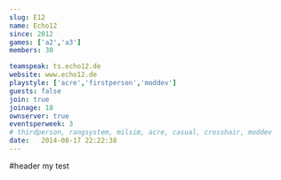 ```yaml
---
slug: E12
name: Echo12
since: 2012
games: ['a2','a3']
members: 30

teamspeak: ts.echo12.de
website: www.echo12.de
playstyle: ['acre','firstperson','moddev']
guests: false
join: true
joinage: 18
ownserver: true
eventsperweek: 3
# thirdperson, rangsystem, milsim, acre, casual, crosshair, moddev
date:   2014-08-17 22:22:38
---
```


#header
my test